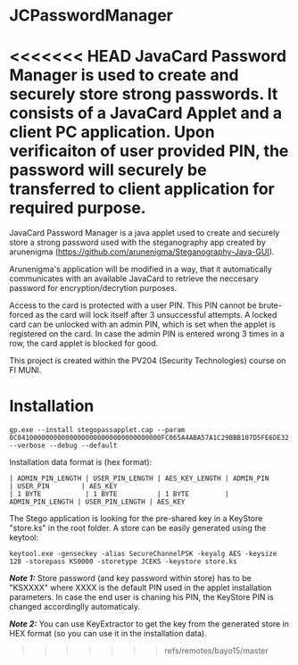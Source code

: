 # JCPasswordManager
<<<<<<< HEAD
JavaCard Password Manager is used to create and securely store strong passwords. It consists of a JavaCard Applet and a client PC application.
Upon verificaiton of user provided PIN, the password will securely be transferred to client application for required purpose.
=======
JavaCard Password Manager is a java applet used to create and securely store a strong password used with the steganography app created by arunenigma (https://github.com/arunenigma/Steganography-Java-GUI). 

Arunenigma's application will be modified in a way, that it automatically communicates with an available JavaCard to retrieve the neccesary password for encryption/decrytion purposes. 

Access to the card is protected with a user PIN. This PIN cannot be brute-forced as the card will lock itself after 3 unsuccessful attempts. A locked card can be unlocked with an admin PIN, which is set when the applet is registered on the card. In case the admin PIN is entered wrong 3 times in a row, the card applet is blocked for good.    

This project is created within the PV204 (Security Technologies) course on FI MUNI.

# Installation

```
gp.exe --install stegopassapplet.cap --param 0C041000000000000000000000000000000000FC065A4ABA57A1C29BBB107D5FE6DE32 --verbose --debug --default
```

Installation data format is (hex format):

```
| ADMIN_PIN_LENGTH | USER_PIN_LENGTH | AES_KEY_LENGTH | ADMIN_PIN        | USER_PIN        | AES_KEY
| 1 BYTE           | 1 BYTE          | 1 BYTE         | ADMIN_PIN_LENGTH | USER_PIN_LENGTH | AES_KEY
```

The Stego application is looking for the pre-shared key in a KeyStore "store.ks" in the root folder. A store can be easily generated using the keytool:

```
keytool.exe -genseckey -alias SecureChannelPSK -keyalg AES -keysize 128 -storepass KS0000 -storetype JCEKS -keystore store.ks
```

***Note 1:*** Store password (and key password within store) has to be "KSXXXX" where XXXX is the default PIN used in the applet installation parameters. In case the end user is chaning his PIN, the KeyStore PIN is changed accordinglly automaticaly. 

***Note 2:*** You can use KeyExtractor to get the key from the generated store in HEX format (so you can use it in the installation data). 
>>>>>>> refs/remotes/bayo15/master
